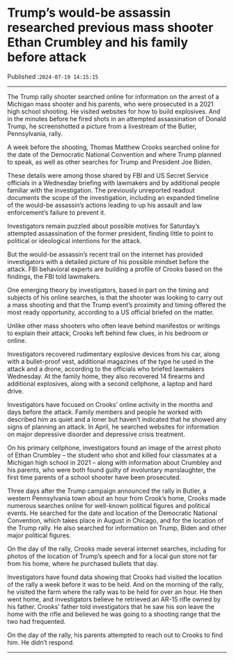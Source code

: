 # Trump’s would-be assassin researched previous mass shooter Ethan Crumbley and his family before attack

Published :`2024-07-19 14:15:15`

---

The Trump rally shooter searched online for information on the arrest of a Michigan mass shooter and his parents, who were prosecuted in a 2021 high school shooting. He visited websites for how to build explosives. And in the minutes before he fired shots in an attempted assassination of Donald Trump, he screenshotted a picture from a livestream of the Butler, Pennsylvania, rally.

A week before the shooting, Thomas Matthew Crooks searched online for the date of the Democratic National Convention and where Trump planned to speak, as well as other searches for Trump and President Joe Biden.

These details were among those shared by FBI and US Secret Service officials in a Wednesday briefing with lawmakers and by additional people familiar with the investigation. The previously unreported readout documents the scope of the investigation, including an expanded timeline of the would-be assassin’s actions leading to up his assault and law enforcement’s failure to prevent it.

Investigators remain puzzled about possible motives for Saturday’s attempted assassination of the former president, finding little to point to political or ideological intentions for the attack.

But the would-be assassin’s recent trail on the internet has provided investigators with a detailed picture of his possible mindset before the attack. FBI behavioral experts are building a profile of Crooks based on the findings, the FBI told lawmakers.

One emerging theory by investigators, based in part on the timing and subjects of his online searches, is that the shooter was looking to carry out a mass shooting and that the Trump event’s proximity and timing offered the most ready opportunity, according to a US official briefed on the matter.

Unlike other mass shooters who often leave behind manifestos or writings to explain their attack, Crooks left behind few clues, in his bedroom or online.

Investigators recovered rudimentary explosive devices from his car, along with a bullet-proof vest, additional magazines of the type he used in the attack and a drone, according to the officials who briefed lawmakers Wednesday. At the family home, they also recovered 14 firearms and additional explosives, along with a second cellphone, a laptop and hard drive.

Investigators have focused on Crooks’ online activity in the months and days before the attack. Family members and people he worked with described him as quiet and a loner but haven’t indicated that he showed any signs of planning an attack. In April, he searched websites for information on major depressive disorder and depressive crisis treatment.

On his primary cellphone, investigators found an image of the arrest photo of Ethan Crumbley – the student who shot and killed four classmates at a Michigan high school in 2021 – along with information about Crumbley and his parents, who were both found guilty of involuntary manslaughter, the first time parents of a school shooter have been prosecuted.

Three days after the Trump campaign announced the rally in Butler, a western Pennsylvania town about an hour from Crook’s home, Crooks made numerous searches online for well-known political figures and political events. He searched for the date and location of the Democratic National Convention, which takes place in August in Chicago, and for the location of  the Trump rally. He also searched for information on Trump, Biden and other major political figures.

On the day of the rally, Crooks made several internet searches, including for photos of the location of Trump’s speech and for a local gun store not far from his home, where he purchased bullets that day.

Investigators have found data showing that Crooks had visited the location of the rally a week before it was to be held. And on the morning of the rally, he visited the farm where the rally was to be held for over an hour. He then went home, and investigators believe he retrieved an AR-15 rifle owned by his father. Crooks’ father told investigators that he saw his son leave the home with the rifle and believed he was going to a shooting range that the two had frequented.

On the day of the rally, his parents attempted to reach out to Crooks to find him. He didn’t respond.

---


